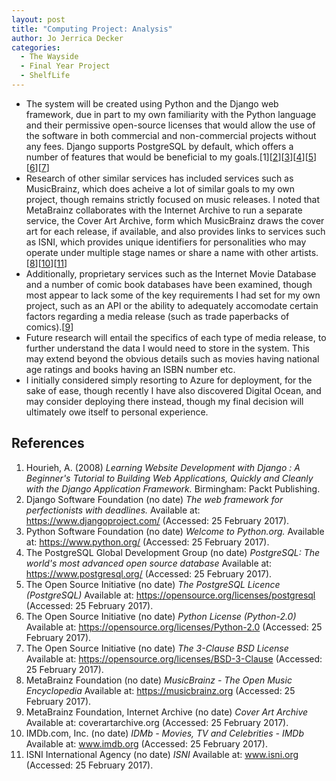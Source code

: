 ```yaml
---
layout: post
title: "Computing Project: Analysis"
author: Jo Jerrica Decker
categories:
  - The Wayside
  - Final Year Project
  - ShelfLife
---
```


* The system will be created using Python and the Django web framework, due in part to my own familiarity with the Python language and their permissive open-source licenses that would allow the use of the software in both commercial and non-commercial projects without any fees. Django supports PostgreSQL by default, which offers a number of features that would be beneficial to my goals.[1][[2]][[3]][[4]][[5]][[6]][[7]]
* Research of other similar services has included services such as MusicBrainz, which does acheive a lot of similar goals to my own project, though remains strictly focused on music releases. I noted that MetaBrainz collaborates with the Internet Archive to run a separate service, the Cover Art Archive, form which MusicBrainz draws the cover art for each release, if available, and also provides links to services such as ISNI, which provides unique identifiers for personalities who may operate under multiple stage names or share a name with other artists.[[8]][[10]][[11]]
* Additionally, proprietary services such as the Internet Movie Database and a number of comic book databases have been examined, though most appear to lack some of the key requirements I had set for my own project, such as an API or the ability to adequately accomodate certain factors regarding a media release (such as trade paperbacks of comics).[[9]]
* Future research will entail the specifics of each type of media release, to further understand the data I would need to store in the system. This may extend beyond the obvious details such as movies having national age ratings and books having an ISBN number etc.
* I initially considered simply resorting to Azure for deployment, for the sake of ease, though recently I have also discovered Digital Ocean, and may consider deploying there instead, though my final decision will ultimately owe itself to personal experience.

## References

1. Hourieh, A. (2008) *Learning Website Development with Django : A Beginner's Tutorial to Building Web Applications, Quickly and Cleanly with the Django Application Framework.* Birmingham: Packt Publishing.
2. Django Software Foundation (no date) *The web framework for perfectionists with deadlines.* Available at: https://www.djangoproject.com/ (Accessed: 25 February 2017).
3. Python Software Foundation (no date) *Welcome to Python.org.* Available at: https://www.python.org/ (Accessed: 25 February 2017).
4. The PostgreSQL Global Development Group (no date) *PostgreSQL: The world's most advanced open source database* Available at: https://www.postgresql.org/ (Accessed: 25 February 2017).
5. The Open Source Initiative (no date) *The PostgreSQL Licence (PostgreSQL)* Available at: https://opensource.org/licenses/postgresql (Accessed: 25 February 2017).
6. The Open Source Initiative (no date) *Python License (Python-2.0)* Available at: https://opensource.org/licenses/Python-2.0 (Accessed: 25 February 2017).
7. The Open Source Initiative (no date) *The 3-Clause BSD License* Available at: https://opensource.org/licenses/BSD-3-Clause (Accessed: 25 February 2017).
8. MetaBrainz Foundation (no date) *MusicBrainz - The Open Music Encyclopedia* Available at: https://musicbrainz.org (Accessed: 25 February 2017).
9. MetaBrainz Foundation, Internet Archive (no date) *Cover Art Archive* Available at: coverartarchive.org (Accessed: 25 February 2017).
10. IMDb.com, Inc. (no date) *IDMb - Movies, TV and Celebrities - IMDb* Available at: www.imdb.org (Accessed: 25 February 2017).
11. ISNI International Agency (no date) *ISNI* Available at: www.isni.org (Accessed: 25 February 2017).

[2]: https://www.djangoproject.com/
[3]: https://www.python.org/
[4]: https://www.postgresql.org/
[5]: https://opensource.org/licenses/postgresql
[6]: https://opensource.org/licenses/Python-2.0
[7]: https://opensource.org/licenses/BSD-3-Clause
[8]: https://musicbrainz.org
[9]: coverartarchive.org
[10]: www.imdb.org
[11]: www.isni.org
